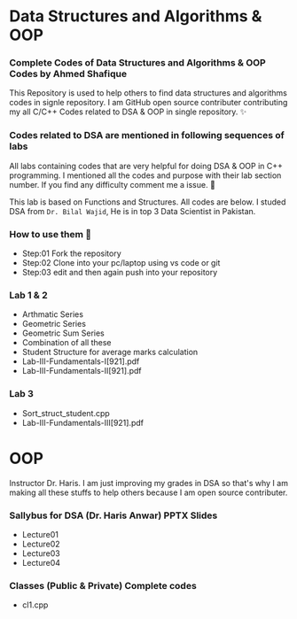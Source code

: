 # Data Structures and Algorithms & OOP

### Complete Codes of Data Structures and Algorithms & OOP Codes by Ahmed Shafique

This Repository is used to help others to find data structures and algorithms codes in signle repository. I am GitHub open source contributer contributing my all C/C++ Codes related to DSA & OOP in single repository. ✨

### Codes related to DSA are mentioned in following sequences of labs
All labs containing codes that are very helpful for doing DSA & OOP in C++ programming. I mentioned all the codes and purpose with their lab section number. If you find any difficulty comment me a issue. 👏


This lab is based on Functions and Structures. All codes are below. I studed DSA from `Dr. Bilal Wajid`, He is in top 3 Data Scientist in Pakistan.

### How to use them 🤔
* Step:01 Fork the repository 
* Step:02 Clone into your pc/laptop using vs code or git
* Step:03 edit and then again push into your repository

### Lab 1 & 2
* Arthmatic Series
* Geometric Series
* Geometric Sum Series
* Combination of all these
* Student Structure for average marks calculation
* Lab-III-Fundamentals-I[921].pdf
* Lab-III-Fundamentals-II[921].pdf

### Lab 3 
* Sort_struct_student.cpp
* Lab-III-Fundamentals-III[921].pdf

# OOP
Instructor Dr. Haris. I am just improving my grades in DSA so that's why I am making all these stuffs to help others because I am open source contributer. 

### Sallybus for DSA (Dr. Haris Anwar) PPTX Slides
- Lecture01
- Lecture02
- Lecture03
- Lecture04

### Classes (Public & Private) Complete codes
* cl1.cpp


